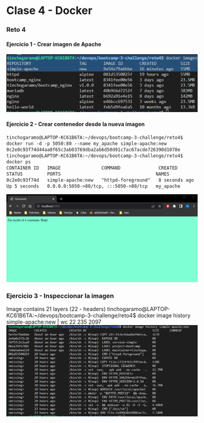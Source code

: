 # Clase 4 - Docker

### Reto 4

#### Ejercicio 1 - Crear imagen de Apache
![Esta es una imagen](01.png)

#### Ejercicio 2 - Crear contenedor desde la nueva imagen
```
tinchogaramo@LAPTOP-KC61B6TA:~/devops/bootcamp-3-challenge/reto4$ docker run -d -p 5050:80 --name my_apache simple-apache:new 
0c2e0c93f74d44aa8f65c3ab03769dba2ab6d50d91c7ac67acde726390d1078e
tinchogaramo@LAPTOP-KC61B6TA:~/devops/bootcamp-3-challenge/reto4$ docker ps
CONTAINER ID   IMAGE               COMMAND              CREATED         STATUS         PORTS                                   NAMES
0c2e0c93f74d   simple-apache:new   "httpd-foreground"   8 seconds ago   Up 5 seconds   0.0.0.0:5050->80/tcp, :::5050->80/tcp   my_apache
```
![Esta es una imagen](02.png)

### Ejercicio 3 - Inspeccionar la imagen

Image contains 21 layers (22 - headers)
tinchogaramo@LAPTOP-KC61B6TA:~/devops/bootcamp-3-challenge/reto4$ docker image history simple-apache:new | wc
     22     235    2097
![Esta es una imagen](03.png)